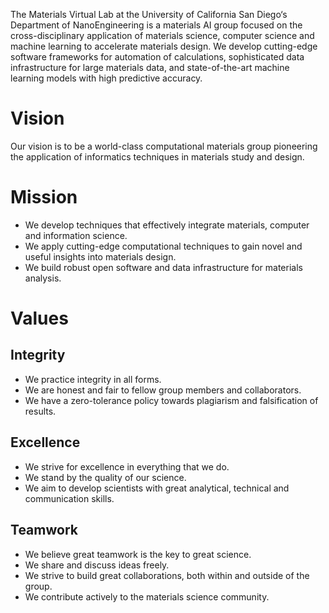 The Materials Virtual Lab at the University of California San Diego‘s Department of NanoEngineering is a materials AI group focused on the cross-disciplinary application of materials science, computer science and  machine learning to accelerate materials design. We develop cutting-edge software frameworks for automation of calculations, sophisticated data infrastructure for large materials data, and state-of-the-art machine learning models with high predictive accuracy.

# Vision

Our vision is to be a world-class computational materials group pioneering the application of informatics techniques in materials study and design.

# Mission

- We develop techniques that effectively integrate materials, computer and information science.
- We apply cutting-edge computational techniques to gain novel and useful insights into materials design.
- We build robust open software and data infrastructure for materials analysis.

# Values

## Integrity

- We practice integrity in all forms.
- We are honest and fair to fellow group members and collaborators.
- We have a zero-tolerance policy towards plagiarism and falsification of results.

## Excellence

- We strive for excellence in everything that we do.
- We stand by the quality of our science.
- We aim to develop scientists with great analytical, technical and communication skills.

## Teamwork

- We believe great teamwork is the key to great science.
- We share and discuss ideas freely.
- We strive to build great collaborations, both within and outside of the group.
- We contribute actively to the materials science community.
